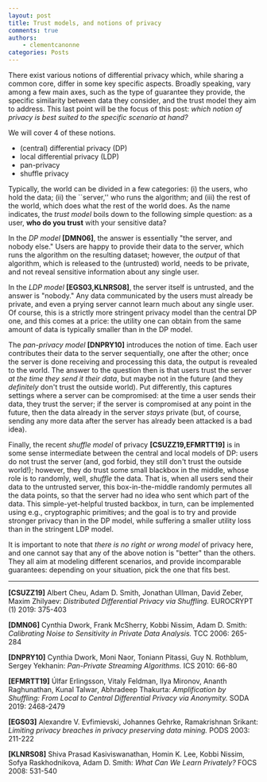 ```yaml
---
layout: post
title: Trust models, and notions of privacy 
comments: true
authors: 
    - clementcanonne
categories: Posts
---
```


There exist various notions of differential privacy which, while sharing a common core, differ in some key specific aspects. Broadly speaking, vary among a few main axes, such as the type of guarantee they provide, the specific similarity between data they consider, and the trust model they aim to address. This last point will be the focus of this post: *which notion of privacy is best suited to the specific scenario at hand?*

We will cover 4 of these notions. 
- (central) differential privacy (DP)
- local differential privacy (LDP)
- pan-privacy
- shuffle privacy

Typically, the world can be divided in a few categories: (i) the users, who hold the data; (ii) the ``server,'' who runs the algorithm; and (iii) the rest of the world, which does what the rest of the world does. As the name indicates, the _trust model_ boils down to the following simple question: as a user, **who do you trust** with your sensitive data? 

In the *DP model* **\[DMN06\]**, the answer is essentially "the server, and nobody else." Users are happy to provide their data to the server, which runs the algorithm on the resulting dataset; however, the _output_ of that algorithm, which is released to the (untrusted) world, needs to be private, and not reveal sensitive information about any single user.

In the *LDP model* **\[EGS03,KLNRS08\]**, the server itself is untrusted, and the answer is "nobody." Any data communicated by the users must already be private, and even a prying server cannot learn much about any single user. Of course, this is a strictly more stringent privacy model than the central DP one, and this comes at a price: the utility one can obtain from the same amount of data is typically smaller than in the DP model.

The *pan-privacy model* **\[DNPRY10\]** introduces the notion of time. Each user contributes their data to the server sequentially, one after the other; once the server is done receiving and processing this data, the output is revealed to the world. The answer to the question then is that users trust the server _at the time they send it their data_, but maybe not in the future (and they _definitely_ don't trust the outside world). Put differently, this captures settings where a server can be compromised: at the time a  user sends their data, they trust the server; if the server is compromised at any point in the future, then the data already in the server _stays_ private (but, of course, sending any more data after the server has already been attacked is a bad idea). 

Finally, the recent *shuffle model* of privacy **\[CSUZZ19,EFMRTT19\]** is in some sense intermediate between the central and local models of DP: users do not trust the server (and, god forbid, they still don't trust the outside world!); however, they do trust some small blackbox in the middle, whose role is to randomly, well, _shuffle_ the data. That is, when all users send their data to the untrusted server, this box-in-the-middle randomly permutes all the data points, so that the server had no idea who sent which part of the data. This simple-yet-helpful trusted backbox, in turn, can be implemented using e.g., cryptographic primitives; and the goal is to try and provide stronger privacy than in the DP model, while suffering a smaller utility loss than in the stringent LDP model.

It is important to note that _there is no right or wrong model_ of privacy here, and one cannot say that any of the above notion is "better" than the others. They all aim at modeling different scenarios, and provide incomparable guarantees: depending on your situation, pick the one that fits best.

---

**\[CSUZZ19\]** Albert Cheu, Adam D. Smith, Jonathan Ullman, David Zeber, Maxim Zhilyaev:
_Distributed Differential Privacy via Shuffling._ EUROCRYPT (1) 2019: 375-403

**\[DMN06\]** Cynthia Dwork, Frank McSherry, Kobbi Nissim, Adam D. Smith:
_Calibrating Noise to Sensitivity in Private Data Analysis._ TCC 2006: 265-284

**\[DNPRY10\]** Cynthia Dwork, Moni Naor, Toniann Pitassi, Guy N. Rothblum, Sergey Yekhanin:
_Pan-Private Streaming Algorithms._ ICS 2010: 66-80

**\[EFMRTT19\]** Úlfar Erlingsson, Vitaly Feldman, Ilya Mironov, Ananth Raghunathan, Kunal Talwar, Abhradeep Thakurta:
_Amplification by Shuffling: From Local to Central Differential Privacy via Anonymity._ SODA 2019: 2468-2479

**\[EGS03\]** Alexandre V. Evfimievski, Johannes Gehrke, Ramakrishnan Srikant:
_Limiting privacy breaches in privacy preserving data mining._ PODS 2003: 211-222

**\[KLNRS08\]** Shiva Prasad Kasiviswanathan, Homin K. Lee, Kobbi Nissim, Sofya Raskhodnikova, Adam D. Smith:
_What Can We Learn Privately?_ FOCS 2008: 531-540

